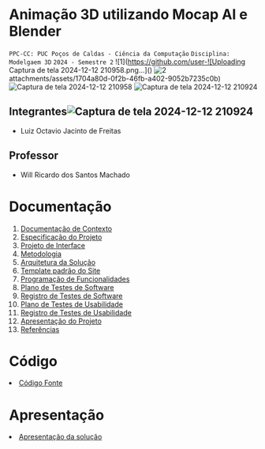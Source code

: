 # Animação 3D utilizando Mocap AI e Blender

`PPC-CC: PUC Poços de Caldas - Ciência da Computação`
`Disciplina: Modelgaem 3D`
`2024 - Semestre 2`
![1](https://github.com/user-![Uploading Captura de tela 2024-12-12 210958.png…]()
![2](https://github.com/user-attachments/assets/778c709c-d87c-4437-886c-e4f9558c9d17)
attachments/assets/1704a80d-0f2b-46fb-a402-9052b7235c0b)
![Captura de tela 2024-12-12 210958](https://github.com/user-attachments/assets/18fbfdc1-07b5-48ab-8b8c-d74cb1ec1abb)
![Captura de tela 2024-12-12 210924](https://github.com/user-attachments/assets/6f6845a4-6f59-47a7-a114-ee6a3cf0c522)

## Integrantes![Captura de tela 2024-12-12 210924](https://github.com/user-attachments/assets/d6429922-9e73-4397-a608-78d59eb1ca90)


- Luiz Octavio Jacinto de Freitas

## Professor

- Will Ricardo dos Santos Machado

# Documentação

<ol>
<li><a href="docs/1-Documentação de Contexto.md"> Documentação de Contexto</a></li>
<li><a href="docs/2-Especificação do Projeto.md"> Especificação do Projeto</a></li>
<li><a href="docs/3-Projeto de Interface.md"> Projeto de Interface</a></li>
<li><a href="docs/4-Metodologia.md"> Metodologia</a></li>
<li><a href="docs/5-Arquitetura da Solução.md"> Arquitetura da Solução</a></li>
<li><a href="docs/6-Template padrão do Site.md"> Template padrão do Site</a></li>
<li><a href="docs/7-Programação de Funcionalidades.md"> Programação de Funcionalidades</a></li>
<li><a href="docs/8-Plano de Testes de Software.md"> Plano de Testes de Software</a></li>
<li><a href="docs/9-Registro de Testes de Software.md"> Registro de Testes de Software</a></li>
<li><a href="docs/10-Plano de Testes de Usabilidade.md"> Plano de Testes de Usabilidade</a></li>
<li><a href="docs/11-Registro de Testes de Usabilidade.md"> Registro de Testes de Usabilidade</a></li>
<li><a href="docs/12-Apresentação do Projeto.md"> Apresentação do Projeto</a></li>
<li><a href="docs/13-Referências.md"> Referências</a></li>
</ol>

# Código

<li><a href="src/README.md"> Código Fonte</a></li>

# Apresentação

<li><a href="presentation/README.md"> Apresentação da solução</a></li>
